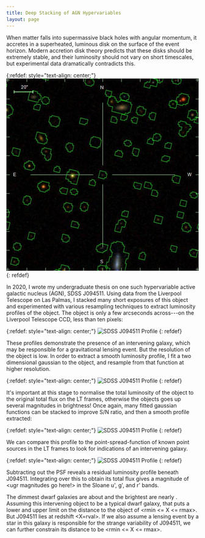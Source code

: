 ```yaml
---
title: Deep Stacking of AGN Hypervariables
layout: page
---
```


When matter falls into supermassive black holes with angular momentum, it accretes in a superheated, luminous disk on the surface of the event horizon. Modern accretion disk theory predicts that these disks should be extremely stable, and their luminosity should not vary on short timescales, but experimental data dramatically contradicts this.

{:refdef: style="text-align: center;"}
![SDSS J094511](/images/SDSS_J094511.jpeg)
{: refdef}

In 2020, I wrote my undergraduate thesis on one such hypervariable active galactic nucleus (AGN), SDSS J094511. Using data from the Liverpool Telescope on Las Palmas, I stacked many short exposures of this object and experimented with various resampling techniques to extract luminosity profiles of the object. The object is only a few arcseconds across---on the Liverpool Telescope CCD, less than ten pixels:

{:refdef: style="text-align: center;"}
![SDSS J094511 Profile](/images/gauss_fit_wcs_R_stack.jpg)
{: refdef}

 These profiles demonstrate the presence of an intervening galaxy, which may be responsible for a gravitational lensing event. But the resolution of the object is low. In order to extract a smooth luminosity profile, I fit a two dimensional gaussian to the object, and resample from that function at higher resolution.

 {:refdef: style="text-align: center;"}
 ![SDSS J094511 Profile](/images/gauss_fit_wcs_R_stack.jpg)
 {: refdef}

It's important at this stage to normalise the total luminosity of the object to the original total flux on the LT frames, otherwise the objects goes up several magnitudes in brightness! Once again, many fitted gaussian functions can be stacked to improve S/N ratio, and then a smooth profile extracted:

{:refdef: style="text-align: center;"}
![SDSS J094511 Profile](/images/gauss_fit_wcs_R_stack.jpg)
{: refdef}

We can compare this profile to the point-spread-function of known point sources in the LT frames to look for indications of an intervening galaxy.

{:refdef: style="text-align: center;"}
![SDSS J094511 Profile](/images/gauss_fit_wcs_R_stack.jpg)
{: refdef}

Subtracting out the PSF reveals a residual luminosity profile beneath J094511. Integrating over this to obtain its total flux gives a magnitude of <ugr magnitudes go here!> in the Sloane u', g', and r' bands.

The dimmest dwarf galaxies are about <dwarf galaxy stuff here> and the brightest are nearly <dwarf galaxy stuff here>. Assuming this intervening object to be a typical dwarf galaxy, that puts a lower and upper limit on the distance to the object of <rmin <= X <= rmax>. But J094511 lies at redshift <X=rval>. If we also assume a lensing event by a star in this galaxy is responsible for the strange variability of J094511, we can further constrain its distance to be <rmin <= X <= rmax>.
